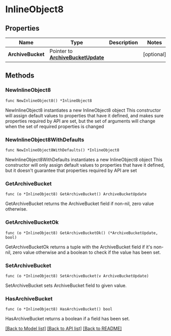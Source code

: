 # InlineObject8

## Properties

Name | Type | Description | Notes
------------ | ------------- | ------------- | -------------
**ArchiveBucket** | Pointer to [**ArchiveBucketUpdate**](archiveBucketUpdate.md) |  | [optional] 

## Methods

### NewInlineObject8

`func NewInlineObject8() *InlineObject8`

NewInlineObject8 instantiates a new InlineObject8 object
This constructor will assign default values to properties that have it defined,
and makes sure properties required by API are set, but the set of arguments
will change when the set of required properties is changed

### NewInlineObject8WithDefaults

`func NewInlineObject8WithDefaults() *InlineObject8`

NewInlineObject8WithDefaults instantiates a new InlineObject8 object
This constructor will only assign default values to properties that have it defined,
but it doesn't guarantee that properties required by API are set

### GetArchiveBucket

`func (o *InlineObject8) GetArchiveBucket() ArchiveBucketUpdate`

GetArchiveBucket returns the ArchiveBucket field if non-nil, zero value otherwise.

### GetArchiveBucketOk

`func (o *InlineObject8) GetArchiveBucketOk() (*ArchiveBucketUpdate, bool)`

GetArchiveBucketOk returns a tuple with the ArchiveBucket field if it's non-nil, zero value otherwise
and a boolean to check if the value has been set.

### SetArchiveBucket

`func (o *InlineObject8) SetArchiveBucket(v ArchiveBucketUpdate)`

SetArchiveBucket sets ArchiveBucket field to given value.

### HasArchiveBucket

`func (o *InlineObject8) HasArchiveBucket() bool`

HasArchiveBucket returns a boolean if a field has been set.


[[Back to Model list]](../README.md#documentation-for-models) [[Back to API list]](../README.md#documentation-for-api-endpoints) [[Back to README]](../README.md)


